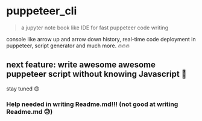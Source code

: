 # puppeteer_cli

> a jupyter note book like IDE for fast puppeteer code writing

console like arrow up and arrow down history, real-time code deployment in puppeteer,
script generator and much more. 🔥🔥🔥

## next feature: write awesome awesome puppeteer script without knowing Javascript 🤯

stay tuned 😍

### Help needed in writing Readme.md!!! (not good at writing Readme.md 😓)

